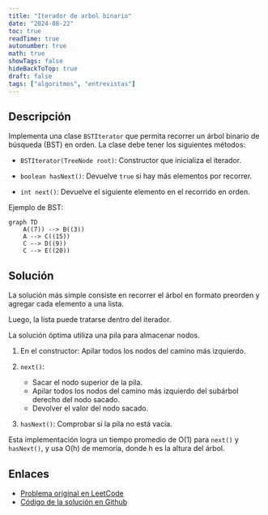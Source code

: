 ```yaml
---
title: "Iterador de arbol binario"
date: "2024-08-22"
toc: true
readTime: true
autonumber: true
math: true
showTags: false
hideBackToTop: true
draft: false
tags: ["algoritmos", "entrevistas"]
---
```


## Descripción

Implementa una clase `BSTIterator` que permita recorrer un árbol binario de búsqueda (BST) en orden. La clase debe tener los siguientes métodos:

- `BSTIterator(TreeNode root)`: Constructor que inicializa el iterador.

- `boolean hasNext()`: Devuelve `true` si hay más elementos por recorrer.

- `int next()`: Devuelve el siguiente elemento en el recorrido en orden.

Ejemplo de BST:

```mermaid
graph TD
    A((7)) --> B((3))
    A --> C((15))
    C --> D((9))
    C --> E((20))
```

## Solución

La solución más simple consiste en recorrer el árbol en formato preorden y agregar cada elemento a una lista.

Luego, la lista puede tratarse dentro del iterador.

La solución óptima utiliza una pila para almacenar nodos.

1. En el constructor: Apilar todos los nodos del camino más izquierdo.

2. `next()`: 
   - Sacar el nodo superior de la pila.
   - Apilar todos los nodos del camino más izquierdo del subárbol derecho del nodo sacado.
   - Devolver el valor del nodo sacado.

3. `hasNext()`: Comprobar si la pila no está vacía.

Esta implementación logra un tiempo promedio de O(1) para `next()` y `hasNext()`, y usa O(h) de memoria, donde h es la altura del árbol.

## Enlaces

* [Problema original en LeetCode](https://leetcode.com/problems/binary-search-tree-iterator)
* [Código de la solución en Github](https://github.com/cdgn-coding/leetcode-practice-guide/blob/main/binary_tree/binary_tree_iterator)